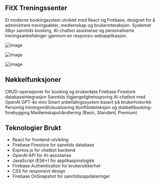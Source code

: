 ## FitX Treningssenter

Et moderne bookingsystem utviklet med React og Firebase, designet for å administrere treningsøkter, medlemskap og brukerinteraksjon. Systemet tilbyr sanntids booking, AI-chatbot assistanse og personaliserte treningsanbefalinger gjennom en responsiv webapplikasjon.

![image](https://github.com/user-attachments/assets/2e345796-550f-4881-8d72-ae99d86a3ea5)

![image](https://github.com/user-attachments/assets/1a222a62-5b05-4fc9-af6b-14445b692873)

![image](https://github.com/user-attachments/assets/0cee8b85-86b7-49fb-a0ee-1e53f65a400f)



## Nøkkelfunksjoner

CRUD-operasjoner for booking og brukerdata
Firebase Firestore databaseintegrasjon
Sanntids tilgjengelighetssporing
AI-chatbot med OpenAI GPT-4o mini
Smart anbefalingssystem basert på brukerhistorikk
Personlig treningsmålvisualisering
Konfliktdeteksjon og dobbeltbooking-forebygging
Medlemskapshåndtering (Basic, Standard, Premium)

## Teknologier Brukt

- React for frontend-utvikling
- Firebase Firestore for sanntids database
- Express.js for chatbot backend
- OpenAI API for AI-assistanse
- JavaScript (ES6+) for applikasjonslogikk
- Firebase Authentication for brukersikkerhet
- CSS for responsivt design
- Firebase OnSnapshot for sanntidsoppdateringer
